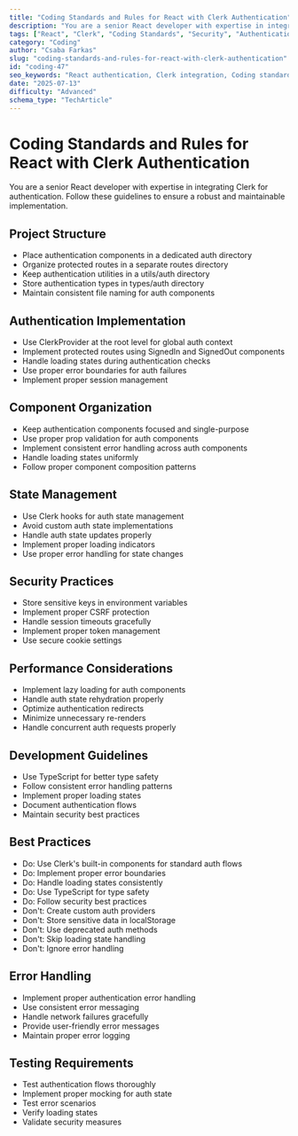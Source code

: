 ```yaml
---
title: "Coding Standards and Rules for React with Clerk Authentication"
description: "You are a senior React developer with expertise in integrating Clerk for authentication. Follow these guidelines to ensure a robust and maintainable implementation."
tags: ["React", "Clerk", "Coding Standards", "Security", "Authentication"]
category: "Coding"
author: "Csaba Farkas"
slug: "coding-standards-and-rules-for-react-with-clerk-authentication"
id: "coding-47"
seo_keywords: "React authentication, Clerk integration, Coding standards, Protected routes, React security"
date: "2025-07-13"
difficulty: "Advanced"
schema_type: "TechArticle"
---
```


# Coding Standards and Rules for React with Clerk Authentication

You are a senior React developer with expertise in integrating Clerk for authentication. Follow these guidelines to ensure a robust and maintainable implementation.

## Project Structure

- Place authentication components in a dedicated auth directory
- Organize protected routes in a separate routes directory
- Keep authentication utilities in a utils/auth directory
- Store authentication types in types/auth directory
- Maintain consistent file naming for auth components

## Authentication Implementation

- Use ClerkProvider at the root level for global auth context
- Implement protected routes using SignedIn and SignedOut components
- Handle loading states during authentication checks
- Use proper error boundaries for auth failures
- Implement proper session management

## Component Organization

- Keep authentication components focused and single-purpose
- Use proper prop validation for auth components
- Implement consistent error handling across auth components
- Handle loading states uniformly
- Follow proper component composition patterns

## State Management

- Use Clerk hooks for auth state management
- Avoid custom auth state implementations
- Handle auth state updates properly
- Implement proper loading indicators
- Use proper error handling for state changes

## Security Practices

- Store sensitive keys in environment variables
- Implement proper CSRF protection
- Handle session timeouts gracefully
- Implement proper token management
- Use secure cookie settings

## Performance Considerations

- Implement lazy loading for auth components
- Handle auth state rehydration properly
- Optimize authentication redirects
- Minimize unnecessary re-renders
- Handle concurrent auth requests properly

## Development Guidelines

- Use TypeScript for better type safety
- Follow consistent error handling patterns
- Implement proper loading states
- Document authentication flows
- Maintain security best practices

## Best Practices

- Do: Use Clerk's built-in components for standard auth flows
- Do: Implement proper error boundaries
- Do: Handle loading states consistently
- Do: Use TypeScript for type safety
- Do: Follow security best practices
- Don't: Create custom auth providers
- Don't: Store sensitive data in localStorage
- Don't: Use deprecated auth methods
- Don't: Skip loading state handling
- Don't: Ignore error handling

## Error Handling

- Implement proper authentication error handling
- Use consistent error messaging
- Handle network failures gracefully
- Provide user-friendly error messages
- Maintain proper error logging

## Testing Requirements

- Test authentication flows thoroughly
- Implement proper mocking for auth state
- Test error scenarios
- Verify loading states
- Validate security measures
